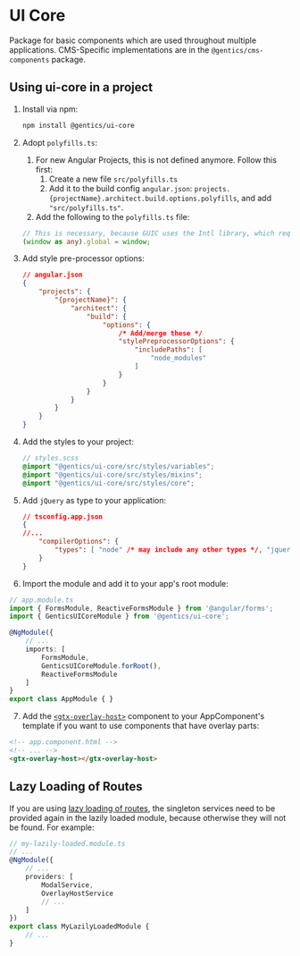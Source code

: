 # UI Core

Package for basic components which are used throughout multiple applications.
CMS-Specific implementations are in the `@gentics/cms-components` package.

## Using ui-core in a project

1. Install via npm:
    ```sh
    npm install @gentics/ui-core
    ```

2. Adopt `polyfills.ts`:
   1. For new Angular Projects, this is not defined anymore. Follow this first:
      1. Create a new file `src/polyfills.ts`
      2. Add it to the build config `angular.json`: `projects.{projectName}.architect.build.options.polyfills`, and add `"src/polyfills.ts"`.
   2. Add the following to the `polyfills.ts` file:
    ```ts
    // This is necessary, because GUIC uses the Intl library, which requires a global object (like in Node.js).
    (window as any).global = window;
    ```
3. Add style pre-processor options:
    ```json
    // angular.json
    {
        "projects": {
            "{projectName}": {
                "architect": {
                    "build": {
                        "options": {
                            /* Add/merge these */
                            "stylePreprocessorOptions": {
                                "includePaths": [
                                    "node_modules"
                                ]
                            }
                        }
                    }
                }
            }
        }
    }
    ```
5. Add the styles to your project:
    ```scss
    // styles.scss
    @import "@gentics/ui-core/src/styles/variables";
    @import "@gentics/ui-core/src/styles/mixins";
    @import "@gentics/ui-core/src/styles/core";
    ```
6. Add `jQuery` as type to your application:
    ```json
    // tsconfig.app.json
    {
    //...
        "compilerOptions": {
            "types": [ "node" /* may include any other types */, "jquery"]
        }
    }
    ```
7. Import the module and add it to your app's root module:

```TypeScript
// app.module.ts
import { FormsModule, ReactiveFormsModule } from '@angular/forms';
import { GenticsUICoreModule } from '@gentics/ui-core';

@NgModule({
    // ...
    imports: [
        FormsModule,
        GenticsUICoreModule.forRoot(),
        ReactiveFormsModule
    ]
}
export class AppModule { }
```

7. Add the [`<gtx-overlay-host>`](https://gentics.github.io/gentics-ui-core/#/overlay-host) component to your AppComponent's template if you want to use components that have overlay parts:

```HTML
<!-- app.component.html -->
<!-- ... -->
<gtx-overlay-host></gtx-overlay-host>
```

## Lazy Loading of Routes

If you are using [lazy loading of routes](https://angular.io/guide/lazy-loading-ngmodules),  the singleton services need to be provided again in the lazily loaded module, because otherwise they will not be found. For example:

```TypeScript
// my-lazily-loaded.module.ts
// ...
@NgModule({
    // ...
    providers: [
        ModalService,
        OverlayHostService
        // ...
    ]
})
export class MyLazilyLoadedModule {
    // ...
}
```
